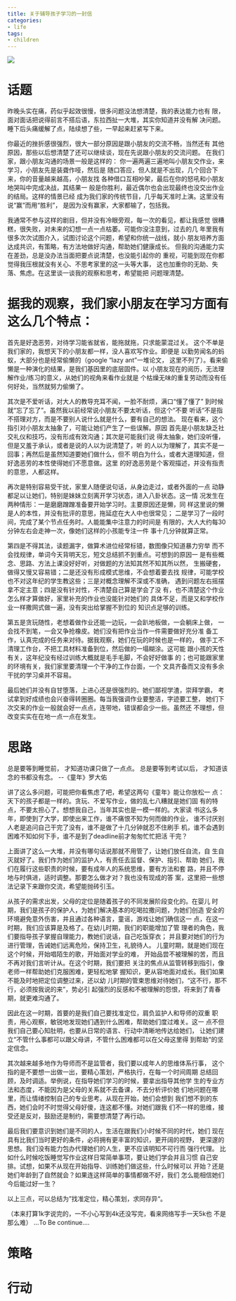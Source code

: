 ```yaml
---
title: 关于辅导孩子学习的一封信
categories:
- life 
tags:
- children
---
```


![](/images/IMG_7341.jpg)

# 话题

昨晚头实在痛，药似乎起效很慢，很多问题没法想清楚，我的表达能力也有
限，面对面话把说得前言不搭后语，东拉西扯一大堆，其实你知道并没有解
决问题。睡下后头痛缓解了点，陆续想了些，一早起来赶紧写下来。

你最近的挫折感很强烈，很大一部分原因是跟小朋友的交流不畅，当然还有
其他原因，那些以后想清楚了还可以继续谈，现在先说跟小朋友的交流问题。
在我们家，跟小朋友沟通的场景一般是这样的：
你一遍两遍三遍地叫小朋友交作业，来学习，小朋友先是装聋作哑，然后是
随口答应，但人就是不出现，几个回合下来，你的音量越来越高，小朋友找
各种借口互相吵架，最后在你的怒吼和小朋友地哭叫中完成决战，其结果一
般是你胜利，最近偶尔也会出现最终也没交出作业的结局。这样的情景已经
成为我们家的传统节目，几乎每天准时上演。这里没有说“赢”而用“胜利”，
是因为没有赢家，大家都输了，包括我。

我通常不参与这样的剧目，但并没有冷眼旁观，每一次的看见，都让我感觉
很糟糕，很失败，对未来的幻想一点一点枯萎。可能你没注意到，过去的几
年里我有很多次次试图介入，试图讨论这个问题，希望和你统一战线，就小
朋友培养方面达成共识，有策略，有方法地做好沟通，帮助她们健康成长。
但我的沟通能力实在差劲，总是没办法当面把要点说清楚，也没能引起你的
重视，可能到现在你都觉得我压根就没有关心、不思考家里的这一头等大事，
这也加重你的无助、失落、焦虑。在这里谈一谈我的观察和思考，希望能把
问题理清楚。

# 据我的观察，我们家小朋友在学习方面有这么几个特点：

首先是好逸恶劳，对待学习能省就省，能拖就拖，只求能蒙混过关。
这个不单是我们家的，我想天下的小朋友都一样，没人喜欢写作业。即便是
以勤劳闻名的蚂蚁，大部分也是经常偷懒的（google “lazy ant”一堆论文，
这里不列了）。看来偷懒是一种演化的结果，是我们基因里的底层固件。以
小朋友现在的阅历，无法理解作业/练习的意义，从她们的视角来看作业就是
个枯燥无味的重复劳动而没有任何好处，当然就努力偷懒了。

其次是不爱听话，对大人的教导充耳不闻，一脸不耐烦，满口“懂了懂了”
到时候就“忘了忘了”。虽然我以前经常说小朋友不要太听话，但这个“不要
听话“不是指不搭理对方，而是不要别人说什么就是什么，要有自己的想法。
现在看来，这个指引对小朋友太抽象了，可能让她们产生了一些误解。原因
首先是小朋友缺乏社交礼仪和技巧，没有形成有效沟通；其次是可能我们说
得太抽象，她们没听懂，但是又羞于承认，或者是说的人以为说清楚了，听
的人以为理解了，其实不是一回事；再然后是虽然知道要她们做什么，但不
明白为什么，或者大道理知道，但好逸恶劳的本性使得她们不愿意做。这里
的好逸恶劳是个客观描述，并没有指责的意思，人都这样。

再次是特别容易受干扰，家里人随便说句话，从身边走过，或者外面的一点
动静都足以让她们，特别是妹妹立刻离开学习状态，进入八卦状态。这一情
况发生在两种情形：一是磨磨蹭蹭准备要开始学习时。主要原因还是懒，同
样这里说的懒是人的本性，并没有批评的意思，拖延症在大人中也很常见；
二是学习了一段时间，完成了某个节点任务时。人能能集中注意力的时间是
有限的，大人大约每30分钟左右会走神一次，像她们这样的小孩能专注一件
事十几分钟就算正常。

第四是不得其法，读题漏字，做算术进位经常标错，数图像只知道暴力穷举
而不会找规律，单词今天背明天忘，短文总结抓不到重点。可想到的原因一
是有些概念、思路、方法上课没好好听，对做题的方法知其然不知其所以然，
生搬硬套，做得又慢又容易错；二是还没有形成模式思维，不会想着要去找
规律，可能学校也不对这年纪的学生教这些；三是对概念理解不深或不准确，
遇到问题左右摇摆拿不定主意；四是没有针对性，不清楚自己算是学会了没
有，也不清楚这个作业怎么样才算做好，家里补充的作业也没能针对她们的
具体不足，而是又和学校作业一样撒网式做一遍，没有突出给掌握不到位的
知识点足够的训练。

第五是贪玩随性，老想着做作业还能一边玩，一会趴地板做，一会躺床上做，
一会找不到笔，一会又争抢橡皮。她们没有把作业当作一件需要做好充分准
备工作，认真完成的任务来对待。据我观察，她们在玩的时候也是一样的，
做手工不清理工作台，不把工具材料准备到位，然后做的一塌糊涂。这可能
跟小孩的天性有关，这年纪没有经过训练大概就是毛手毛脚，不会好好做事
的；也可能跟家里的环境有关，我们家里要清理一个干净的工作台面，一个
文具齐备而又没有多余干扰的学习桌并不容易。

最后她们并没有自甘堕落，上进心还是很强烈的。她们鄙视学渣，崇拜学霸，
考试拿到好成绩也会兴奋得转圈圈。每当我强调作业要整洁，字迹要工整，
她们下次交来的作业一般就会好一点点，连带地，错误都会少一些。虽然还
不理想，但改变实实在在地一点一点在发生。

# 思路

总是要等到睡觉前，
才知道功课只做了一点点。
总是要等到考试以后，
才知道该念的书都没有念。
    --《童年》罗大佑

讲了这么多问题，可能把你看焦虑了吧，希望这两句《童年》能让你放松一
点：天下的孩子都是一样的。贪玩、不爱写作业，做的乱七八糟就是她们固
有的特点，不要太担心了。想想我自己，当年其实也是一模一样的。大家读
书这么多年，即使到了大学，即使出来工作，谁不痛恨不知为何而做的作业，
谁不讨厌别人老是追问自己干完了没有，谁不是做了十几分钟就忍不住刷手
机，谁不会遇到困难不知如何下手，谁不是到了deadline前才匆匆忙忙把活
干完？

上面讲了这么一大堆，并没有哪句话说那就不用管了，让她们放任自流，自
生自灭就好了。我们作为她们的监护人，有责任去监督、保护、指引、帮助
她们，我们在履行这些职责的时候，要有成年人的系统思维，要有方法和套
路，并且不停地与时俱进，适时调整。那要怎么做才对？我也没有现成的答
案，这里把一些想法记录下来跟你交流，希望能抛砖引玉。

从孩子的需求出发，父母的定位是随着孩子的不同发展阶段变化的。在婴儿
时期，我们是孩子的保护人，为她们解决基本的吃喝拉撒问题，为她们创造
安全的环境避免意外伤害，并且通过各种语言，童谣，游戏让她们确信这一
点，在这一时期，我们应该算是及格了。在幼儿时期，我们的职能增加了管
理者的角色，我们要指导孩子掌握自理能力，教她们说话，自己吃饭穿衣；
并且要对她们的行为进行管理，告诫她们远离危险，保持卫生，礼貌待人。
儿童时期，就是她们现在这个时候，开始唱陌生的歌，开始面对学业的难，
开始品尝不被理解的苦，而且不再对我们言听计从。在这个时期，我们要把
关注的焦点从监管转移到指引，像老师一样帮助她们克服困难，更轻松地掌
握知识，更从容地面对成长。我们如果不能及时地把定位调整过来，还以幼
儿时期的管束思维对待她们，“这不行，那不行，必须按我说的来”，势必引
起强烈的反感和不被理解的怨恨，将来到了青春期，就更难沟通了。

因此在这一时期，首要的是我们自己要找准定位，肩负监护人和导师的双重
职责，用心观察，敏锐地发现她们遇到什么困难，帮助她们度过难关。这一
点不但我们自己要心知肚明，也要从日常的语言、行动中清晰地传达给她们，
让她们建立“不管什么事都可以跟父母讲，不管什么困难都可以在父母这里得
到帮助“的坚定信念。

其次越来越多地作为导师而不是监管者，我们要以成年人的思维体系行事，
这个指的是不要想一出做一出，要精心策划，严格执行，在每一个时间周期
总结回顾，及时调适。举例说，在指导她们学习的时候，要拿出指导其他学
生的专业方法和态度，不能因为是父母的关系就不去备课，不去分析评价她
们地问题在哪里，而让情绪控制自己的专业思考。从现在开始，她们会想到
我们想不到的东西，她们会时不时觉得父母好傻，连这都不懂。对她们跟我
们不一样的思维，接受还是反对，鼓励还是制约，需要想清楚了再行动。

最后我们要意识到她们是不同的人，生活在跟我们小时候不同的时代，她们
现在具有比我们当时更好的条件，必将拥有更丰富的知识，更开阔的视野，
更深邃的思想。我们没有能力包办代理她们的人生，更不应该明知不可行而
强行代理。
比如什么时候吃饭睡觉写作业这样日常简单事项，要让她们学会并且习惯
自己安排。试想，如果不从现在开始指导、训练她们做这些，什么时候可以
开始？还是她们年龄到了自然就会？如果连这样简单的事情都做不好，我们
怎么能相信她们今后能过好一生？


以上三点，可以总结为”找准定位，精心策划，求同存异“。

（本来打算1k字说完的，一不小心写到4k还没写完，看来网络写手一天5k也
不是那么难）
...To Be continue....
# 策略

# 行动



